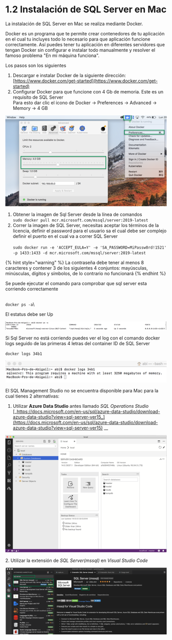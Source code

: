 # 1.2 Instalación de SQL Server en Mac

La instalación de SQL Server en Mac se realiza mediante Docker.&#x20;

Docker es un programa que te permite crear contenedores de tu aplicación en el cual tu incluyes todo lo necesario para que aplicación funcione correctamente. Así puedes tener tu aplicación en diferentes servidores que tengan Docker sin configurar e instalar todo manualmente y resolver el famoso problema  "En mi máquina funciona".

Los pasos son los siguientes

1. Descargar e instalar Docker de la siguiente dirección: [https://www.docker.com/get-started](https://www.docker.com/get-started)
2. Configurar Docker para que funcione con 4 Gb de memoria. Este es un requisito de SQL Server\
   Para esto dar clic el icono de Docker -> Preferences -> Advanced -> Memory -> 4 GB&#x20;

![](<../.gitbook/assets/docker (1).png>)

1. Obtener la imagen de Sql Server desde  la línea de comandos\
   `sudo docker pull mcr.microsoft.com/mssql/server:2019-latest`
2. Correr la imagen de SQL Server, necesitas aceptar los términos de la licencia, definir el password para el usuario sa el cual debe ser complejo definir el puerto en el cual va a correr SQL Server\
   \
   `sudo docker run -e 'ACCEPT_EULA=Y' -e 'SA_PASSWORD=MiPassw0rd!1521' -p 1433:1433 -d mcr.microsoft.com/mssql/server:2019-latest`&#x20;

{% hint style="warning" %}
La contraseña debe tener al menos 8 caracteres y contener  3 de los siguientes 4 conjuntos: mayúsculas, minúsculas, dígitos y símbolos, de lo contrario no funcionará
{% endhint %}

Se puede ejecutar el comando para comprobar que sql server esta corriendo correctamente

\
`docker ps -a`\


El estatus debe ser Up&#x20;

![](../.gitbook/assets/docker-ps.png)

Si Sql Server no está corriendo puedes ver el log con el comando docker logs seguido de las primeras 4 letras del container ID de SQL Server

`docker logs 34b1`

![](../.gitbook/assets/error.png)

El SQL Management Studio no se encuentra disponible para Mac para la cual tienes 2 alternativas:&#x20;

1. Utilizar **Azure Data Studio** antes llamado _SQL Operations Studio_ [_https://docs.microsoft.com/en-us/sql/azure-data-studio/download-azure-data-studio?view=sql-server-ver15_](https://docs.microsoft.com/en-us/sql/azure-data-studio/download-azure-data-studio?view=sql-server-ver15) __&#x20;

![](<../.gitbook/assets/image (63).png>)

2\. Utilizar la extensión de _SQL Server(mssql)_ en _Visual Studio Code_

![Figura 2.1.3 Obtener la extensión de SQL Server para Visual Studio Code](../.gitbook/assets/extensionSql.png)
